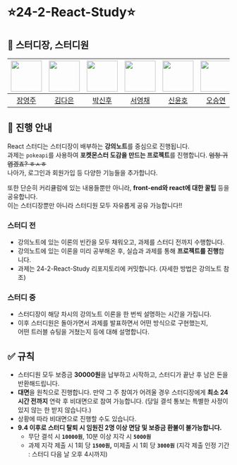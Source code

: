 # ⭐️24-2-React-Study⭐️

## 👥 스터디장, 스터디원
|<img src="https://avatars.githubusercontent.com/u/111039206?v=4" width="70"/>|<img src="https://avatars.githubusercontent.com/u/163392169?v=4" width="70"/>|<img src="https://avatars.githubusercontent.com/u/97785040?v=4" width="70"/>|<img src="https://avatars.githubusercontent.com/u/167513319?v=4" width="70"/>|<img src="https://avatars.githubusercontent.com/u/174453342?v=4" width="70"/>|<img src="https://avatars.githubusercontent.com/u/168816030?v=4" width="70"/>|<img src="https://avatars.githubusercontent.com/u/164979565?v=4" width="70"/>|<img src="https://avatars.githubusercontent.com/u/144436027?v=4" width="70"/>|
|:---:|:---:|:---:|:---:|:---:|:---:|:---:|:---:|
|[장영주](https://github.com/youngju6143)|[김다은](https://github.com/rlaekdms901)|[박신후](https://github.com/tlsgnvkr)|[서영채](https://github.com/seoyc0219)|[신윤호](https://github.com/syh1e)|[오승연](https://github.com/SeungyeonO)|[이예린](https://github.com/yeyerinrin)|[전지원](https://github.com/jivvonC)|


## 📝 진행 안내

React 스터디는 스터디장이 배부하는 **강의노트**를 중심으로 진행됩니다. <br/>
과제는 `pokeapi`를 사용하여 **포켓몬스터 도감을 만드는 프로젝트**를 진행합니다. ~~엄청 귀엽겠죠? ㅎㅅㅎ~~ <br/>
나아가, 로그인과 회원가입 등 다양한 기능들을 추가합니다.

또한 단순히 커리큘럼에 있는 내용들뿐만 아니라, **front-end와 react에 대한 꿀팁** 등을 공유합니다. <br/>
이는 스터디장뿐만 아니라 스터디원 모두 자유롭게 공유 가능합니다!!

### 스터디 전

- 강의노트에 있는 이론의 빈칸을 모두 채워오고, 과제를 스터디 전까지 수행합니다.
- 강의노트에 있는 이론을 미리 공부해온 후, 실습과 과제를 통해 **프로젝트를 진행**합니다.
- 과제는 24-2-React-Study 리포지토리에 커밋합니다. (자세한 방법은 강의노트 참조)

### 스터디 중

- 스터디장이 해당 차시의 강의노트 이론을 한 번씩 설명하는 시간을 가집니다.
- 이후 스터디원은 돌아가면서 과제를 발표하면서 어떤 방식으로 구현했는지,<br/>
    어떤 트러블 슈팅을 거쳤는지 등에 대해 설명합니다.

## ✅ 규칙

- 스터디원 모두 보증금 **30000원**을 납부하고 시작하고, 스터디가 끝난 후 남은 돈을 반환해드립니다.
- **대면**을 원칙으로 진행합니다. 만약 그 주 참여가 어려울 경우 스터디장에게 **최소 24시간 전까지** 연락 후 비대면으로 참여 가능합니다. (당일 결석 통보는 특별한 사정이 있지 않는 한 받지 않습니다.)
- 상황에 따라 비대면으로 진행할 수도 있습니다.
- **9.4 이후로 스터디 탈퇴 시 임원진 2명 이상 면담 및 보증금 환불이 불가능합니다.**
    - 무단 결석 시 **`10000원`**, 10분 이상 지각 시 **`5000원`**
    - 과제 지각 제출 시 1회 당 **`1500원`,** 미제출 시 1회 당 **`3000원`**
    (지각 제출 인정 기간 : 스터디 다음 날 오후 4시까지)
